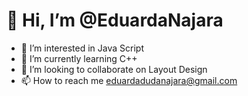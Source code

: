 # 👋 Hi, I’m @EduardaNajara
- 👀 I’m interested in Java Script
- 🌱 I’m currently learning C++
- 💞️ I’m looking to collaborate on Layout Design
- 📫 How to reach me eduardadudanajara@gmail.com
  
<!---
EduardaNajara/EduardaNajara is a ✨ special ✨ repository because its `README.md` (this file) appears on your GitHub profile.
You can click the Preview link to take a look at your changes.
--->

